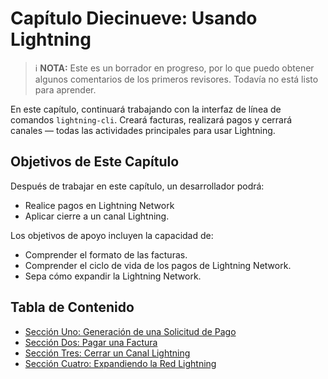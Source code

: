 # Capítulo Diecinueve: Usando Lightning

> :information_source: **NOTA:** Este es un borrador en progreso, por lo que puedo obtener algunos comentarios de los primeros revisores. Todavía no está listo para aprender.

En este capítulo, continuará trabajando con la interfaz de línea de comandos `lightning-cli`. Creará facturas, realizará pagos y cerrará canales — todas las actividades principales para usar Lightning.

## Objetivos de Este Capítulo

Después de trabajar en este capítulo, un desarrollador podrá:

   * Realice pagos en Lightning Network
   * Aplicar cierre a un canal Lightning.
   
Los objetivos de apoyo incluyen la capacidad de:

   * Comprender el formato de las facturas.
   * Comprender el ciclo de vida de los pagos de Lightning Network.
   * Sepa cómo expandir la Lightning Network.
   
## Tabla de Contenido

* [Sección Uno: Generación de una Solicitud de Pago](19_1_Generate_a_Payment_Request.md)
* [Sección Dos: Pagar una Factura](19_2_Paying_a_Invoice.md)
* [Sección Tres: Cerrar un Canal Lightning](19_3_Closing_a_Channel.md)
* [Sección Cuatro: Expandiendo la Red Lightning](19_4_Lightning_Network_Review.md)
